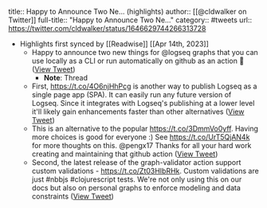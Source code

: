 title:: Happy to Announce Two Ne... (highlights)
author:: [[@cldwalker on Twitter]]
full-title:: "Happy to Announce Two Ne..."
category:: #tweets
url:: https://twitter.com/cldwalker/status/1646629744266313728

- Highlights first synced by [[Readwise]] [[Apr 14th, 2023]]
	- Happy to announce two new things for @logseq graphs that you can use locally as a CLI or run automatically on github as an action 🎋 ([View Tweet](https://twitter.com/cldwalker/status/1646629744266313728))
		- **Note**: Thread
	- First, https://t.co/4O6njHhPcg is another way to publish Logseq as a single page app (SPA). It can easily run any future version of Logseq.  Since it integrates with Logseq's publishing at a lower level it'll likely gain enhancements faster than other alternatives ([View Tweet](https://twitter.com/cldwalker/status/1646629745390387202))
	- This is an alternative to the popular https://t.co/3DmmVo0yff. Having more choices is good for everyone :) See https://t.co/UrT5QjAN4k for more thoughts on this. @pengx17 Thanks for all your hard work creating and maintaining that github action ([View Tweet](https://twitter.com/cldwalker/status/1646629746833227778))
	- Second, the latest release of the graph-validator action support custom validations - https://t.co/Zt03HIbRHk. Custom validations are just #nbbjs #clojurescript tests. We're not only using this on our docs but also on personal graphs to enforce modeling and data constraints ([View Tweet](https://twitter.com/cldwalker/status/1646629748246736897))
